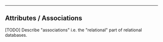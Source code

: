 ---

##	Attributes / Associations

[TODO]  Describe "associations" i.e. the "relational" part of relational databases.

